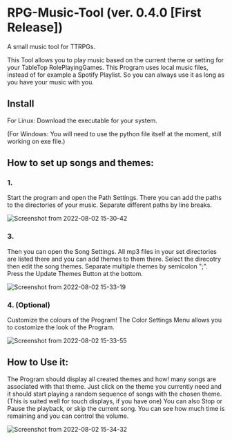 # RPG-Music-Tool (ver. 0.4.0 [First Release])

A small music tool for TTRPGs.

This Tool allows you to play music based on the current theme or setting for your TableTop RolePlayingGames.
This Program uses local music files, instead of for example a Spotify Playlist. So you can always use it as long as you have your music with you.

## Install
For Linux:
Download the executable for your system.

(For Windows:
You will need to use the python file itself at the moment, still working on exe file.)

## How to set up songs and themes:
### 1.

Start the program and open the Path Settings. There you can add the paths to the directories of your music. Separate different paths by line breaks.

![Screenshot from 2022-08-02 15-30-42](https://user-images.githubusercontent.com/58821835/182387106-4be8281f-afde-4677-acf0-e21b7a39be83.png)


### 3.

Then you can open the Song Settings. All mp3 files in your set directories are listed there and you can add themes to them there. Select the direcotry then edit the song themes. Separate multiple themes by semicolon ";". Press the Update Themes Button at the bottom.

![Screenshot from 2022-08-02 15-33-19](https://user-images.githubusercontent.com/58821835/182387477-ee72513b-8a8d-4802-8298-9001f1d79686.png)



### 4. (Optional)

Customize the colours of the Program! The Color Settings Menu allows you to costomize the look of the Program.

![Screenshot from 2022-08-02 15-33-55](https://user-images.githubusercontent.com/58821835/182387648-6172ce92-1229-4ea1-a6dd-44f03f1e33d5.png)


## How to Use it:

The Program should display all created themes and how!
 many songs are associated with that theme.
Just click on the theme you currently need and it should start playing a random sequence of songs with the chosen theme.
(This is suited well for touch displays, if you have one)
You can also Stop or Pause the playback, or skip the current song.
You can see how much time is remaining and you can control the volume.

![Screenshot from 2022-08-02 15-34-32](https://user-images.githubusercontent.com/58821835/182387776-9140e259-397e-452e-931c-8f0c64c62e4e.png)




